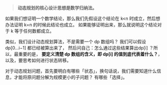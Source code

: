 > **动态规划的核心设计思想是数学归纳法。**

如果我们想证明一个数学结论，那么我们先假设这个结论在 k<n 时成立，然后想办法证明 k=n 的时候此结论也成立。
如果能够证明出来，那么就说明这个结论对于 k 等于任何数都成立。

类似，我们设计动态规划算法，不是需要一个 dp 数组吗？
我们可以假设 dp[0...i−1] 都已经被算出来了，
然后问自己：怎么通过这些结果算出dp[i] ？所以，最重要的是，
**要定义清楚 dp 数组的含义，即 dp[i] 的值到底代表着什么？**，
以及，要思考如何进行状态转移。

对于动态规划问题，首先要明白有哪些「状态」，换句话说，我们需要知道什么信息，才能将原问题分解为规模更小的子问题？
有哪些「选择」。
                                


